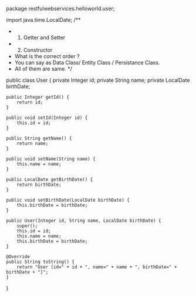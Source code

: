 package restfulwebservices.helloworld.user;

import java.time.LocalDate;
/**
 * 1. Getter and Setter
 * 2. Constructor 
 * What is the correct order ?
 * You can say as Data Class/ Entity Class / Persistance Class.
 * All of them are same.
 */

public class User {
	private Integer id;
	private String name;
	private LocalDate birthDate;

	public Integer getId() {
		return id;
	}

	public void setId(Integer id) {
		this.id = id;
	}

	public String getName() {
		return name;
	}

	public void setName(String name) {
		this.name = name;
	}

	public LocalDate getBirthDate() {
		return birthDate;
	}

	public void setBirthDate(LocalDate birthDate) {
		this.birthDate = birthDate;
	}

	public User(Integer id, String name, LocalDate birthDate) {
		super();
		this.id = id;
		this.name = name;
		this.birthDate = birthDate;
	}

	@Override
	public String toString() {
		return "User [id=" + id + ", name=" + name + ", birthDate=" + birthDate + "]";
	}

}
